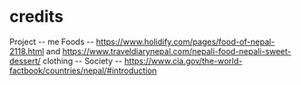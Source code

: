 # credits

Project -- me
Foods -- https://www.holidify.com/pages/food-of-nepal-2118.html and https://www.traveldiarynepal.com/nepali-food-nepali-sweet-dessert/
clothing -- 
Society -- https://www.cia.gov/the-world-factbook/countries/nepal/#introduction
